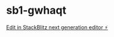 # sb1-gwhaqt

[Edit in StackBlitz next generation editor ⚡️](https://stackblitz.com/~/github.com/Fruitkwan/sb1-gwhaqt)